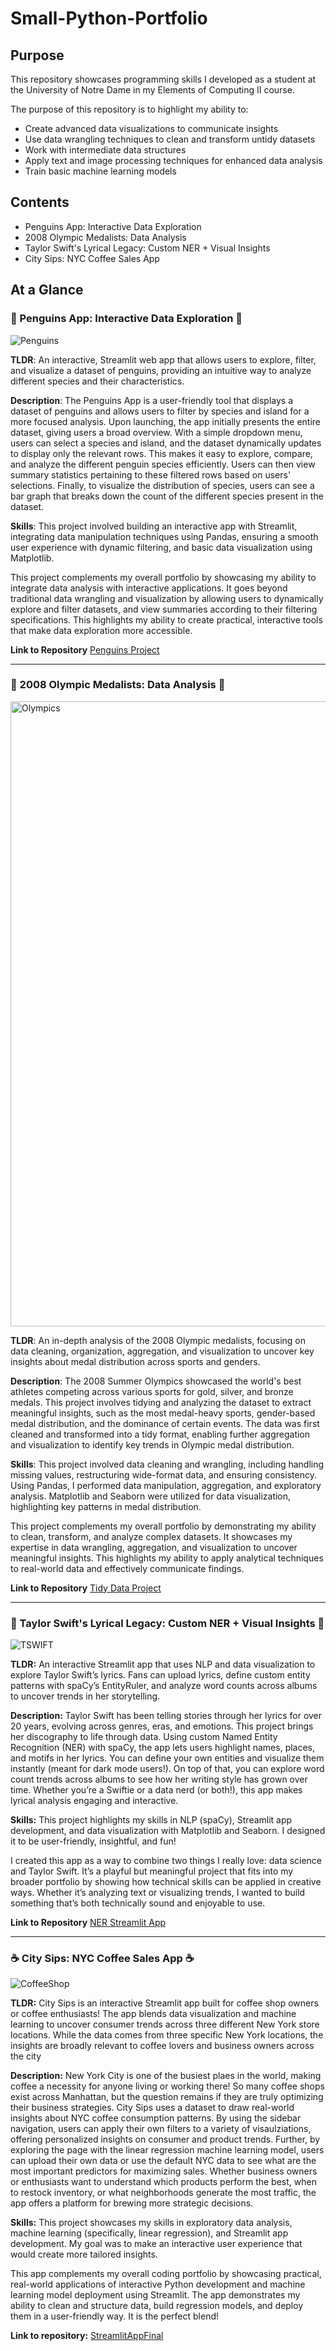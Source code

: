 # Small-Python-Portfolio

## Purpose

This repository showcases programming skills I developed as a student at the University of Notre Dame in my Elements of Computing II course.


The purpose of this repository is to highlight my ability to:

   - Create advanced data visualizations to communicate insights
   - Use data wrangling techniques to clean and transform untidy datasets
   - Work with intermediate data structures
   - Apply text and image processing techniques for enhanced data analysis
   - Train basic machine learning models 

## Contents
   - Penguins App: Interactive Data Exploration
   - 2008 Olympic Medalists: Data Analysis
   - Taylor Swift's Lyrical Legacy: Custom NER + Visual Insights
   - City Sips: NYC Coffee Sales App

## At a Glance

### 🐧 Penguins App: Interactive Data Exploration 🐧

![Penguins](basic%20streamlit%20app/Penguins1.png)

**TLDR**: An interactive, Streamlit web app that allows users to explore, filter, and visualize a dataset of penguins, providing an intuitive way to analyze different species and their characteristics.

**Description**: The Penguins App is a user-friendly tool that displays a dataset of penguins and allows users to filter by species and island for a more focused analysis. Upon launching, the app initially presents the entire dataset, giving users a broad overview. With a simple dropdown menu, users can select a species and island, and the dataset dynamically updates to display only the relevant rows. This makes it easy to explore, compare, and analyze the different penguin species efficiently. Users can then view summary statistics pertaining to these filtered rows based on users' selections. Finally, to visualize the distribution of species, users can see a bar graph that breaks down the count of the different species present in the dataset. 

**Skills**: This project involved building an interactive app with Streamlit, integrating data manipulation techniques using Pandas, ensuring a smooth user experience with dynamic filtering, and basic data visualization using Matplotlib. 

This project complements my overall portfolio by showcasing my ability to integrate data analysis with interactive applications. It goes beyond traditional data wrangling and visualization by allowing users to dynamically explore and filter datasets, and view summaries according to their filtering specifications. This highlights my ability to create practical, interactive tools that make data exploration more accessible.

**Link to Repository** [Penguins Project](https://github.com/jsmall16/Small-Python-Portfolio/tree/main/basic%20streamlit%20app)

---

### 🏅 2008 Olympic Medalists: Data Analysis 🏅

<img src="TidyData-Project/Beijing_2008.png" alt="Olympics" width="1000">

**TLDR**: An in-depth analysis of the 2008 Olympic medalists, focusing on data cleaning, organization, aggregation, and visualization to uncover key insights about medal distribution across sports and genders.

**Description**: The 2008 Summer Olympics showcased the world's best athletes competing across various sports for gold, silver, and bronze medals. This project involves tidying and analyzing the dataset to extract meaningful insights, such as the most medal-heavy sports, gender-based medal distribution, and the dominance of certain events. The data was first cleaned and transformed into a tidy format, enabling further aggregation and visualization to identify key trends in Olympic medal distribution.

**Skills**: This project involved data cleaning and wrangling, including handling missing values, restructuring wide-format data, and ensuring consistency. Using Pandas, I performed data manipulation, aggregation, and exploratory analysis. Matplotlib and Seaborn were utilized for data visualization, highlighting key patterns in medal distribution. 

This project complements my overall portfolio by demonstrating my ability to clean, transform, and analyze complex datasets. It showcases my expertise in data wrangling, aggregation, and visualization to uncover meaningful insights. This highlights my ability to apply analytical techniques to real-world data and effectively communicate findings.

**Link to Repository** [Tidy Data Project](https://github.com/jsmall16/Small-Python-Portfolio/tree/main/TidyData-Project) 

---

### 🎤 Taylor Swift's Lyrical Legacy: Custom NER + Visual Insights 🎤

![TSWIFT](NERStreamlitApp/TSNERIMAGE.jpeg)

**TLDR:** An interactive Streamlit app that uses NLP and data visualization to explore Taylor Swift’s lyrics. Fans can upload lyrics, define custom entity patterns with spaCy’s EntityRuler, and analyze word counts across albums to uncover trends in her storytelling.

**Description:** Taylor Swift has been telling stories through her lyrics for over 20 years, evolving across genres, eras, and emotions. This project brings her discography to life through data. Using custom Named Entity Recognition (NER) with spaCy, the app lets users highlight names, places, and motifs in her lyrics. You can define your own entities and visualize them instantly (meant for dark mode users!). On top of that, you can explore word count trends across albums to see how her writing style has grown over time. Whether you’re a Swiftie or a data nerd (or both!), this app makes lyrical analysis engaging and interactive.

**Skills:** This project highlights my skills in NLP (spaCy), Streamlit app development, and data visualization with Matplotlib and Seaborn. I designed it to be user-friendly, insightful, and fun!

I created this app as a way to combine two things I really love: data science and Taylor Swift. It’s a playful but meaningful project that fits into my broader portfolio by showing how technical skills can be applied in creative ways. Whether it’s analyzing text or visualizing trends, I wanted to build something that’s both technically sound and enjoyable to use.

**Link to Repository** [NER Streamlit App](https://github.com/jsmall16/Small-Python-Portfolio/tree/main/NERStreamlitApp) 

---

### ☕ City Sips: NYC Coffee Sales App ☕

![CoffeeShop](StreamlitAppFinal/Images/Coffeeshop.jpg)

**TLDR:** City Sips is an interactive Streamlit app built for coffee shop owners or coffee enthusiasts! The app blends data visualization and machine learning to uncover consumer trends across three different New York store locations. While the data comes from three specific New York locations, the insights are broadly relevant to coffee lovers and business owners across the city

**Description:** New York City is one of the busiest plaes in the world, making coffee a necessity for anyone living or working there! So many coffee shops exist across Manhattan, but the question remains if they are truly optimizing their business strategies. City Sips uses a dataset to draw real-world insights about NYC coffee consumption patterns. By using the sidebar navigation, users can apply their own filters to a variety of visaulziations, offering personalized insights on consumer and product trends. Further, by exploring the page with the linear regression machine learning model, users can upload their own data or use the default NYC data to see what are the most important predictors for maximizing sales. Whether business owners or enthusiasts want to understand which products perform the best, when to restock inventory, or what neighborhoods generate the most traffic, the app offers a platform for brewing more strategic decisions. 

**Skills:** This project showcases my skills in exploratory data analysis, machine learning (specifically, linear regression), and Streamlit app development. My goal was to make an interactive user experience that would create more tailored insights. 

This app complements my overall coding portfolio by showcasing practical, real-world applications of interactive Python development and machine learning model deployment using Streamlit. The app demonstrates my ability to clean and structure data, build regression models, and deploy them in a user-friendly way. It is the perfect blend!

**Link to repository:** [StreamlitAppFinal](https://github.com/jsmall16/Small-Python-Portfolio/tree/main/StreamlitAppFinal)
